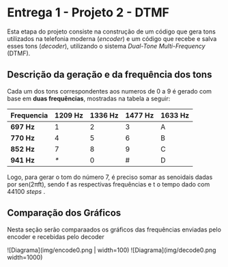 # Entrega 1 - Projeto 2 - DTMF

Esta etapa do projeto consiste na construção de um código que gera tons utilizados na telefonia moderna (<i>encoder</i>) e um código que recebe e salva esses tons (<i>decoder</i>), utilizando o sistema <i>Dual-Tone Multi-Frequency</i> (DTMF).

## Descrição da geração e da frequência dos tons

Cada um dos tons correspondentes aos numeros de 0 a 9 é gerado com base em <b>duas frequências</b>, mostradas na tabela a seguir:

| Frequencia   | <b>1209 Hz</b>     | <b>1336 Hz</b> | <b>1477 Hz</b>  | <b>1633 Hz</b> |
|--------------|--------------------|----------------|-----------------|----------------|
| <b>697 Hz</b>|        1           |        2       |        3        |        A       |
| <b>770 Hz</b>|        4           |        5       |        6        |        B       |
| <b>852 Hz</b>|        7           |        8       |        9        |        C       |
| <b>941 Hz</b>|     <i>*</i>       |        0       |        #        |        D       |

Logo, para gerar o tom do número 7, é preciso somar as senoidais dadas por sen(2πft), sendo f as respectivas frequências e t o tempo dado com 44100 <i> steps </i>. 

## Comparação dos Gráficos

Nesta seção serão comparaados os gráficos das frequências enviadas pelo encoder e recebidas pelo decoder

![Diagrama](img/encode0.png | width=100) ![Diagrama](img/decode0.png  width=1000)

